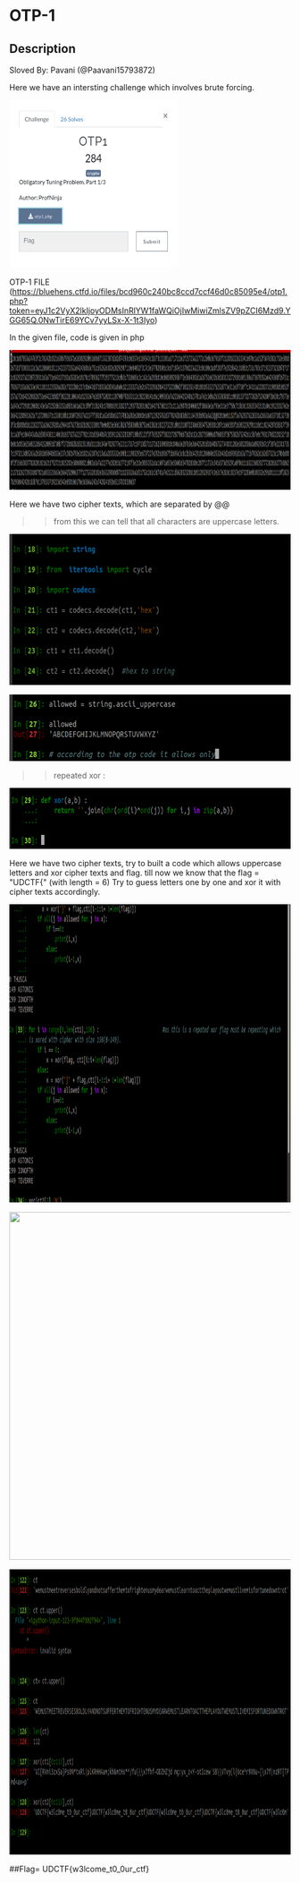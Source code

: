 # OTP-1

## Description

Sloved By: Pavani (@Paavani15793872)

Here we have an intersting challenge which involves brute forcing.

<p align="left">

<img src = " https://github.com/Team-Shakti/CTF-Write-ups/blob/master/docs/crypto/BlueHensCTF/asset/otp-1.png " width = "300" height = "300" >

</p>

OTP-1 FILE (https://bluehens.ctfd.io/files/bcd960c240bc8ccd7ccf46d0c85095e4/otp1.php?token=eyJ1c2VyX2lkIjoyODMsInRlYW1faWQiOjIwMiwiZmlsZV9pZCI6Mzd9.YGG65Q.0NwTirE69YCv7yyLSx-X-1t3Iyo)

In the given file, code is given in php

<p align="left">

<img src = " https://github.com/Team-Shakti/CTF-Write-ups/blob/master/docs/crypto/BlueHensCTF/asset/ciphertext.png  " width = "1617" height = "250" >

</p>

Here we have two cipher texts, which are separated by @@

>> from this we can tell that all characters are uppercase letters. 

<p align="left">

<img src = "https://github.com/Team-Shakti/CTF-Write-ups/blob/master/docs/crypto/BlueHensCTF/asset/Selection_014.png " width = "670" height = "270" >

</p>

<p align="left">

<img src = "https://github.com/Team-Shakti/CTF-Write-ups/blob/master/docs/crypto/BlueHensCTF/asset/Selection_015.png " width = "640" height = "119" >

</p>

>> repeated xor :
<p align="left">

<img src = "https://github.com/Team-Shakti/CTF-Write-ups/blob/master/docs/crypto/BlueHensCTF/asset/Selection_016.png " width = "760" height = "109" >

</p>


Here we have two cipher texts, try to built a code which allows uppercase letters and xor cipher texts and flag. till now we know that the flag = "UDCTF{" (with length = 6)
Try to guess letters one by one and xor it with cipher texts accordingly.

<p align="left">

<img src = "https://github.com/Team-Shakti/CTF-Write-ups/blob/master/docs/crypto/BlueHensCTF/asset/Selection_018.png " width = "1150" height = "533" >

</p>

<p align="left">

<img src = " /https://github.com/Team-Shakti/CTF-Write-ups/blob/master/docs/crypto/BlueHensCTF/asset/Selection_020.png " width = "1009" height = "622" >

</p>

<p align="left">

<img src = "https://github.com/Team-Shakti/CTF-Write-ups/blob/master/docs/crypto/BlueHensCTF/asset/flag(otp).png" width = "1129" height = "510" >

</p>

##Flag= UDCTF{w3lcome_t0_0ur_ctf}




